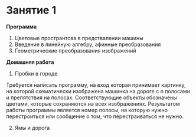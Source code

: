 # Занятие 1

**Программа**
1. Цветовые пространтсва в предствалении машины 
2. Введение в линейную алгебру, афинные преобразования
3. Геометрические преобразования изображений

**Домашняя работа**
1. Пробки в городе

Требуется написать программу, на вход которая принимает картинку, на которой схематически изображена машинка на дороге с n полосами и препятствия на полосах. Соответствующие объекты обозначены цветами, которые сохраняются на всех изображениях. Результатом работы программы является номер полосы, на которую нужно перестроиться или сообщение о том, что перестраиваться не нужно.

2. Ямы и дорога


